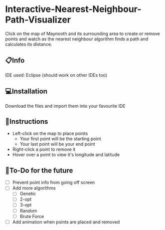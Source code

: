 # Interactive-Nearest-Neighbour-Path-Visualizer
Click on the map of Maynooth and its surrounding area to create or remove points and watch as the nearest neighbour algorithm finds a path and calculates its distance.

## :clipboard:Info
IDE used: Eclipse (should work on other IDEs too)

## :computer:Installation
Download the files and import them into your favourite IDE

## :book:Instructions
* Left-click on the map to place points
  * Your first point will be the starting point
  * Your last point will be your end point
* Right-click a point to remove it
* Hover over a point to view it's longitude and latitude

## :wrench:To-Do for the future
- [ ] Prevent point info from going off screen
- [ ] Add more algorithms
  - [ ] Genetic
  - [ ] 2-opt
  - [ ] 3-opt
  - [ ] Random
  - [ ] Brute Force
- [ ] Add animation when points are placed and removed
